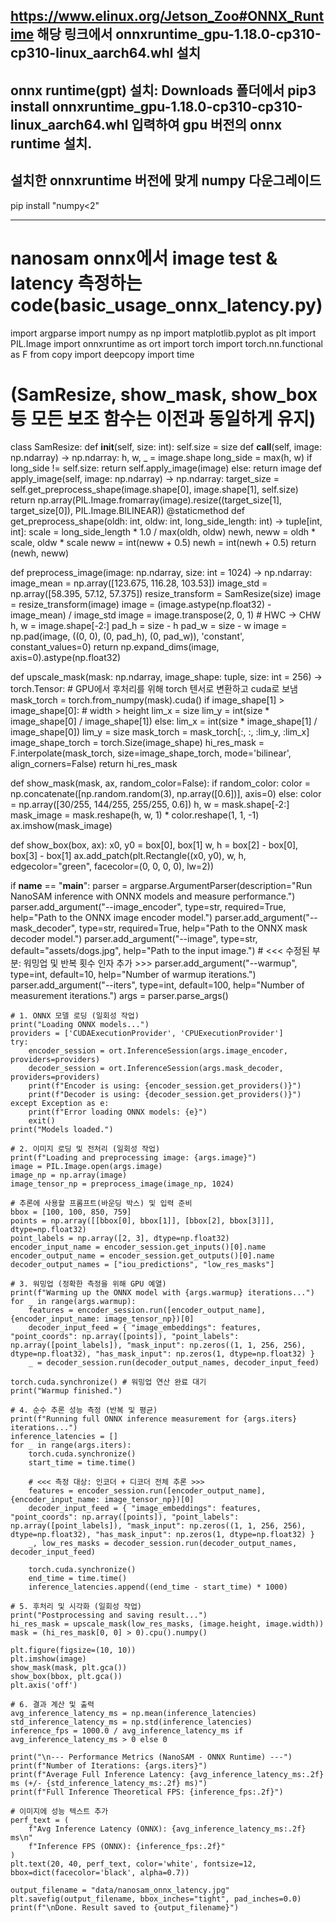 ## https://www.elinux.org/Jetson_Zoo#ONNX_Runtime 해당 링크에서 onnxruntime_gpu-1.18.0-cp310-cp310-linux_aarch64.whl 설치 
## onnx runtime(gpt) 설치: Downloads 폴더에서 pip3 install onnxruntime_gpu-1.18.0-cp310-cp310-linux_aarch64.whl 입력하여 gpu 버전의 onnx runtime 설치. 

## 설치한 onnxruntime 버전에 맞게 numpy 다운그레이드
pip install "numpy<2"





-----------------------------------------------------------------------------------

# nanosam onnx에서 image test & latency 측정하는 code(basic_usage_onnx_latency.py)

import argparse
import numpy as np
import matplotlib.pyplot as plt
import PIL.Image
import onnxruntime as ort
import torch
import torch.nn.functional as F
from copy import deepcopy
import time

# (SamResize, show_mask, show_box 등 모든 보조 함수는 이전과 동일하게 유지)
class SamResize:
    def __init__(self, size: int):
        self.size = size
    def __call__(self, image: np.ndarray) -> np.ndarray:
        h, w, _ = image.shape
        long_side = max(h, w)
        if long_side != self.size:
            return self.apply_image(image)
        else:
            return image
    def apply_image(self, image: np.ndarray) -> np.ndarray:
        target_size = self.get_preprocess_shape(image.shape[0], image.shape[1], self.size)
        return np.array(PIL.Image.fromarray(image).resize((target_size[1], target_size[0]), PIL.Image.BILINEAR))
    @staticmethod
    def get_preprocess_shape(oldh: int, oldw: int, long_side_length: int) -> tuple[int, int]:
        scale = long_side_length * 1.0 / max(oldh, oldw)
        newh, neww = oldh * scale, oldw * scale
        neww = int(neww + 0.5)
        newh = int(newh + 0.5)
        return (newh, neww)

def preprocess_image(image: np.ndarray, size: int = 1024) -> np.ndarray:
    image_mean = np.array([123.675, 116.28, 103.53])
    image_std = np.array([58.395, 57.12, 57.375])
    resize_transform = SamResize(size)
    image = resize_transform(image)
    image = (image.astype(np.float32) - image_mean) / image_std
    image = image.transpose(2, 0, 1) # HWC -> CHW
    h, w = image.shape[-2:]
    pad_h = size - h
    pad_w = size - w
    image = np.pad(image, ((0, 0), (0, pad_h), (0, pad_w)), 'constant', constant_values=0)
    return np.expand_dims(image, axis=0).astype(np.float32)

def upscale_mask(mask: np.ndarray, image_shape: tuple, size: int = 256) -> torch.Tensor:
    # GPU에서 후처리를 위해 torch 텐서로 변환하고 cuda로 보냄
    mask_torch = torch.from_numpy(mask).cuda()
    if image_shape[1] > image_shape[0]: # width > height
        lim_x = size
        lim_y = int(size * image_shape[0] / image_shape[1])
    else:
        lim_x = int(size * image_shape[1] / image_shape[0])
        lim_y = size
    mask_torch = mask_torch[:, :, :lim_y, :lim_x]
    image_shape_torch = torch.Size(image_shape)
    hi_res_mask = F.interpolate(mask_torch, size=image_shape_torch, mode='bilinear', align_corners=False)
    return hi_res_mask

def show_mask(mask, ax, random_color=False):
    if random_color:
        color = np.concatenate([np.random.random(3), np.array([0.6])], axis=0)
    else:
        color = np.array([30/255, 144/255, 255/255, 0.6])
    h, w = mask.shape[-2:]
    mask_image = mask.reshape(h, w, 1) * color.reshape(1, 1, -1)
    ax.imshow(mask_image)

def show_box(box, ax):
    x0, y0 = box[0], box[1]
    w, h = box[2] - box[0], box[3] - box[1]
    ax.add_patch(plt.Rectangle((x0, y0), w, h, edgecolor="green", facecolor=(0, 0, 0, 0), lw=2))


if __name__ == "__main__":
    parser = argparse.ArgumentParser(description="Run NanoSAM inference with ONNX models and measure performance.")
    parser.add_argument("--image_encoder", type=str, required=True, help="Path to the ONNX image encoder model.")
    parser.add_argument("--mask_decoder", type=str, required=True, help="Path to the ONNX mask decoder model.")
    parser.add_argument("--image", type=str, default="assets/dogs.jpg", help="Path to the input image.")
    # <<< 수정된 부분: 워밍업 및 반복 횟수 인자 추가 >>>
    parser.add_argument("--warmup", type=int, default=10, help="Number of warmup iterations.")
    parser.add_argument("--iters", type=int, default=100, help="Number of measurement iterations.")
    args = parser.parse_args()

    # 1. ONNX 모델 로딩 (일회성 작업)
    print("Loading ONNX models...")
    providers = ['CUDAExecutionProvider', 'CPUExecutionProvider']
    try:
        encoder_session = ort.InferenceSession(args.image_encoder, providers=providers)
        decoder_session = ort.InferenceSession(args.mask_decoder, providers=providers)
        print(f"Encoder is using: {encoder_session.get_providers()}")
        print(f"Decoder is using: {decoder_session.get_providers()}")
    except Exception as e:
        print(f"Error loading ONNX models: {e}")
        exit()
    print("Models loaded.")
    
    # 2. 이미지 로딩 및 전처리 (일회성 작업)
    print(f"Loading and preprocessing image: {args.image}")
    image = PIL.Image.open(args.image)
    image_np = np.array(image)
    image_tensor_np = preprocess_image(image_np, 1024)
    
    # 추론에 사용할 프롬프트(바운딩 박스) 및 입력 준비
    bbox = [100, 100, 850, 759]
    points = np.array([[bbox[0], bbox[1]], [bbox[2], bbox[3]]], dtype=np.float32)
    point_labels = np.array([2, 3], dtype=np.float32)
    encoder_input_name = encoder_session.get_inputs()[0].name
    encoder_output_name = encoder_session.get_outputs()[0].name
    decoder_output_names = ["iou_predictions", "low_res_masks"]
    
    # 3. 워밍업 (정확한 측정을 위해 GPU 예열)
    print(f"Warming up the ONNX model with {args.warmup} iterations...")
    for _ in range(args.warmup):
        features = encoder_session.run([encoder_output_name], {encoder_input_name: image_tensor_np})[0]
        decoder_input_feed = { "image_embeddings": features, "point_coords": np.array([points]), "point_labels": np.array([point_labels]), "mask_input": np.zeros((1, 1, 256, 256), dtype=np.float32), "has_mask_input": np.zeros(1, dtype=np.float32) }
        _ = decoder_session.run(decoder_output_names, decoder_input_feed)
        
    torch.cuda.synchronize() # 워밍업 연산 완료 대기
    print("Warmup finished.")

    # 4. 순수 추론 성능 측정 (반복 및 평균)
    print(f"Running full ONNX inference measurement for {args.iters} iterations...")
    inference_latencies = []
    for _ in range(args.iters):
        torch.cuda.synchronize()
        start_time = time.time()

        # <<< 측정 대상: 인코더 + 디코더 전체 추론 >>>
        features = encoder_session.run([encoder_output_name], {encoder_input_name: image_tensor_np})[0]
        decoder_input_feed = { "image_embeddings": features, "point_coords": np.array([points]), "point_labels": np.array([point_labels]), "mask_input": np.zeros((1, 1, 256, 256), dtype=np.float32), "has_mask_input": np.zeros(1, dtype=np.float32) }
        _, low_res_masks = decoder_session.run(decoder_output_names, decoder_input_feed)

        torch.cuda.synchronize()
        end_time = time.time()
        inference_latencies.append((end_time - start_time) * 1000)

    # 5. 후처리 및 시각화 (일회성 작업)
    print("Postprocessing and saving result...")
    hi_res_mask = upscale_mask(low_res_masks, (image.height, image.width))
    mask = (hi_res_mask[0, 0] > 0).cpu().numpy()
    
    plt.figure(figsize=(10, 10))
    plt.imshow(image)
    show_mask(mask, plt.gca())
    show_box(bbox, plt.gca())
    plt.axis('off')
    
    # 6. 결과 계산 및 출력
    avg_inference_latency_ms = np.mean(inference_latencies)
    std_inference_latency_ms = np.std(inference_latencies)
    inference_fps = 1000.0 / avg_inference_latency_ms if avg_inference_latency_ms > 0 else 0
    
    print("\n--- Performance Metrics (NanoSAM - ONNX Runtime) ---")
    print(f"Number of Iterations: {args.iters}")
    print(f"Average Full Inference Latency: {avg_inference_latency_ms:.2f} ms (+/- {std_inference_latency_ms:.2f} ms)")
    print(f"Full Inference Theoretical FPS: {inference_fps:.2f}")

    # 이미지에 성능 텍스트 추가
    perf_text = (
        f"Avg Inference Latency (ONNX): {avg_inference_latency_ms:.2f} ms\n"
        f"Inference FPS (ONNX): {inference_fps:.2f}"
    )
    plt.text(20, 40, perf_text, color='white', fontsize=12, bbox=dict(facecolor='black', alpha=0.7))
    
    output_filename = "data/nanosam_onnx_latency.jpg"
    plt.savefig(output_filename, bbox_inches="tight", pad_inches=0.0)
    print(f"\nDone. Result saved to {output_filename}")
